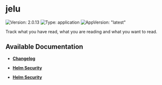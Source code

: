 # jelu

![Version: 2.0.13](https://img.shields.io/badge/Version-2.0.13-informational?style=flat-square) ![Type: application](https://img.shields.io/badge/Type-application-informational?style=flat-square) ![AppVersion: "latest"](https://img.shields.io/badge/AppVersion-"latest"-informational?style=flat-square)

Track what you have read, what you are reading and what you want to read.

## Available Documentation

- [**Changelog**](CHANGELOG)

- [**Helm Security**](container-security)

- [**Helm Security**](helm-security)

